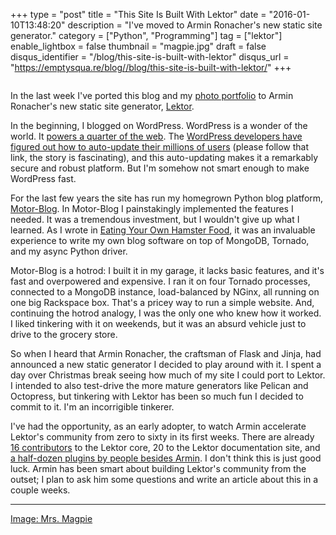 +++
type = "post"
title = "This Site Is Built With Lektor"
date = "2016-01-10T13:48:20"
description = "I've moved to Armin Ronacher's new static site generator."
category = ["Python", "Programming"]
tag = ["lektor"]
enable_lightbox = false
thumbnail = "magpie.jpg"
draft = false
disqus_identifier = "/blog/this-site-is-built-with-lektor"
disqus_url = "https://emptysqua.re/blog//blog/this-site-is-built-with-lektor/"
+++

<p><img alt="" src="magpie.jpg" /></p>
<p>In the last week I've ported this blog and my <a href="/photography">photo portfolio</a> to Armin Ronacher's new static site generator, <a href="http://getlektor.com">Lektor</a>.</p>
<p>In the beginning, I blogged on WordPress. WordPress is a wonder of the world. It <a href="http://venturebeat.com/2015/11/08/wordpress-now-powers-25-of-the-web/">powers a quarter of the web</a>. The <a href="http://opensourcebridge.org/sessions/1419">WordPress developers have figured out how to auto-update their millions of users</a> (please follow that link, the story is fascinating), and this auto-updating makes it a remarkably secure and robust platform. But I'm somehow not smart enough to make WordPress fast.</p>
<p>For the last few years the site has run my homegrown Python blog platform, <a href="https://github.com/ajdavis/motor-blog">Motor-Blog</a>. In Motor-Blog I painstakingly implemented the features I needed. It was a tremendous investment, but I wouldn't give up what I learned. As I wrote in <a href="../eating-your-own-hamster-food/">Eating Your Own Hamster Food</a>, it was an invaluable experience to write my own blog software on top of MongoDB, Tornado, and my async Python driver.</p>
<p>Motor-Blog is a hotrod: I built it in my garage, it lacks basic features, and it's fast and overpowered and expensive. I ran it on four Tornado processes, connected to a MongoDB instance, load-balanced by NGinx, all running on one big Rackspace box. That's a pricey way to run a simple website. And, continuing the hotrod analogy, I was the only one who knew how it worked. I liked tinkering with it on weekends, but it was an absurd vehicle just to drive to the grocery store.</p>
<p>So when I heard that Armin Ronacher, the craftsman of Flask and Jinja, had announced a new static generator I decided to play around with it. I spent a day over Christmas break seeing how much of my site I could port to Lektor. I intended to also test-drive the more mature generators like Pelican and Octopress, but tinkering with Lektor has been so much fun I decided to commit to it. I'm an incorrigible tinkerer.</p>
<p>I've had the opportunity, as an early adopter, to watch Armin accelerate Lektor's community from zero to sixty in its first weeks. There are already <a href="https://github.com/lektor/lektor/graphs/contributors">16 contributors</a> to the Lektor core, 20 to the Lektor documentation site, and <a href="https://www.getlektor.com/docs/plugins/list/">a half-dozen plugins by people besides Armin</a>. I don't think this is just good luck. Armin has been smart about building Lektor's community from the outset; I plan to ask him some questions and write an article about this in a couple weeks.</p>
<hr />
<p><a href="http://www.oldbookillustrations.com/illustrations/grandville-magpie-writer/">Image: Mrs. Magpie</a></p>

